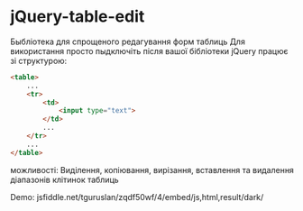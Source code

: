 # jQuery-table-edit
Быбліотека для спрощеного редагування форм таблиць
Для використання просто пыдключіть після вашої бібліотеки jQuery працює зі структурою:
````html
<table>
    ...
    <tr>
        <td>
            <input type="text">
        </td>
        ...
    </tr>
    ...
</table>
````
можливості:
Виділення, копіювання, вирізання, вставлення та видалення діапазонів клітинок таблиць

Demo: jsfiddle.net/tguruslan/zqdf50wf/4/embed/js,html,result/dark/
